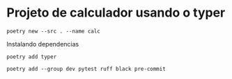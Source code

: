 # Projeto de calculador usando o typer

```console
poetry new --src . --name calc
```

Instalando dependencias

```console
poetry add typer
```

```console
poetry add --group dev pytest ruff black pre-commit
```
